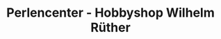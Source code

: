 ---
title: "Perlencenter - Hobbyshop Wilhelm Rüther"
url: /berlin/perlencenter-hobbyshop-wilhelm-ruether/
shop: Basteln
---